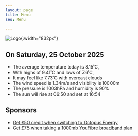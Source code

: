 ```yaml
---
layout: page
title: Menu
seo: Menu

---
```


![Logo](/images/logo.jpg){:width="832px"}

<!-- weather_marker starts -->
## On Saturday, 25 October 2025

- The average temperature today is 8.15˚C,
- With highs of 9.41˚C and lows of 7.6˚C,
- It may feel like 7.73˚C with overcast clouds
- The wind speed is 1.34m/s and visibility is 10000m
- The pressure is 1003hPa and humidity is 90%
- The sun will rise at 06:50 and set at 16:54

<!-- weather_marker ends -->

## Sponsors

- [Get £50 credit when switching to Octopus Energy](https://bit.ly/3oD1nnS)
- [Get £75 when taking a 1000mb YouFibre broadband plan](https://aklam.io/91zWhU?)
